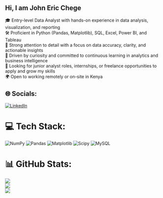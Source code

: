 ## Hi, I am John Eric Chege

🎓 Entry-level Data Analyst with hands-on experience in data analysis, visualization, and reporting<br/>
🛠 Proficient in Python (Pandas, Matplotlib), SQL, Excel, Power BI, and Tableau<br/>
🔎 Strong attention to detail with a focus on data accuracy, clarity, and actionable insights<br/>
🧭 Driven by curiosity and committed to continuous learning in analytics and business intelligence<br/>
💼 Looking for junior analyst roles, internships, or freelance opportunities to apply and grow my skills<br/>
🌍 Open to working remotely or on-site in Kenya






## 🌐 Socials:
[![LinkedIn](https://img.shields.io/badge/LinkedIn-%230077B5.svg?logo=linkedin&logoColor=white)](https://www.linkedin.com/in/john-eric-579b951b9/)

# 💻 Tech Stack:
![NumPy](https://img.shields.io/badge/numpy-%23013243.svg?style=for-the-badge&logo=numpy&logoColor=white) ![Pandas](https://img.shields.io/badge/pandas-%23150458.svg?style=for-the-badge&logo=pandas&logoColor=white) ![Matplotlib](https://img.shields.io/badge/Matplotlib-%23ffffff.svg?style=for-the-badge&logo=Matplotlib&logoColor=black) ![Scipy](https://img.shields.io/badge/SciPy-%230C55A5.svg?style=for-the-badge&logo=scipy&logoColor=%white) ![MySQL](https://img.shields.io/badge/mysql-4479A1.svg?style=for-the-badge&logo=mysql&logoColor=white)
# 📊 GitHub Stats:
![](https://github-readme-stats.vercel.app/api?username=Jmwangic&theme=tokyonight&hide_border=false&include_all_commits=false&count_private=false)<br/>
![](https://nirzak-streak-stats.vercel.app/?user=Jmwangic&theme=tokyonight&hide_border=false)<br/>
![](https://github-readme-stats.vercel.app/api/top-langs/?username=Jmwangic&theme=tokyonight&hide_border=false&include_all_commits=false&count_private=false&layout=compact)

